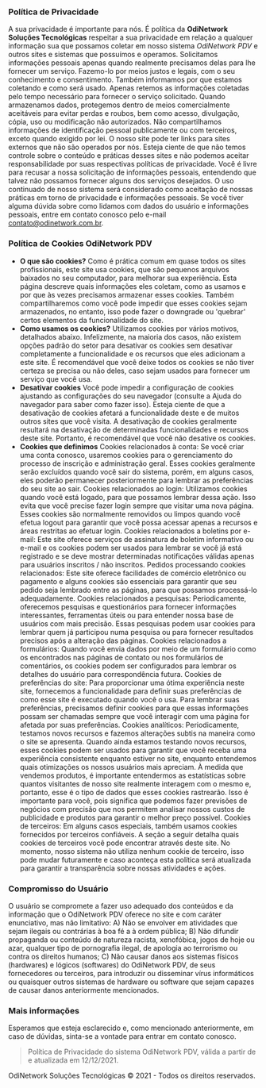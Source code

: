 ### Política de Privacidade
A sua privacidade é importante para nós. É política da **OdiNetwork Soluções Tecnológicas** respeitar a sua privacidade em relação a qualquer informação sua que possamos coletar em nosso sistema *OdiNetwork PDV* e outros sites e sistemas que possuímos e operamos. Solicitamos informações pessoais apenas quando realmente precisamos delas para lhe fornecer um serviço. Fazemo-lo por meios justos e legais, com o seu conhecimento e consentimento. Também informamos por que estamos coletando e como será usado. Apenas retemos as informações coletadas pelo tempo necessário para fornecer o serviço solicitado. Quando armazenamos dados, protegemos dentro de meios comercialmente aceitáveis ​​para evitar perdas e roubos, bem como acesso, divulgação, cópia, uso ou modificação não autorizados. Não compartilhamos informações de identificação pessoal publicamente ou com terceiros, exceto quando exigido por lei. O nosso site pode ter links para sites externos que não são operados por nós. Esteja ciente de que não temos controle sobre o conteúdo e práticas desses sites e não podemos aceitar responsabilidade por suas respectivas políticas de privacidade. Você é livre para recusar a nossa solicitação de informações pessoais, entendendo que talvez não possamos fornecer alguns dos serviços desejados. O uso continuado de nosso sistema será considerado como aceitação de nossas práticas em torno de privacidade e informações pessoais. Se você tiver alguma dúvida sobre como lidamos com dados do usuário e informações pessoais, entre em contato conosco pelo e-mail contato@odinetwork.com.br.

### Política de Cookies OdiNetwork PDV
- **O que são cookies?**
Como é prática comum em quase todos os sites profissionais, este site usa cookies, que são pequenos arquivos baixados no seu computador, para melhorar sua experiência. Esta página descreve quais informações eles coletam, como as usamos e por que às vezes precisamos armazenar esses cookies. Também compartilharemos como você pode impedir que esses cookies sejam armazenados, no entanto, isso pode fazer o downgrade ou 'quebrar' certos elementos da funcionalidade do site.
- **Como usamos os cookies?**
Utilizamos cookies por vários motivos, detalhados abaixo. Infelizmente, na maioria dos casos, não existem opções padrão do setor para desativar os cookies sem desativar completamente a funcionalidade e os recursos que eles adicionam a este site. É recomendável que você deixe todos os cookies se não tiver certeza se precisa ou não deles, caso sejam usados ​​para fornecer um serviço que você usa.
- **Desativar cookies**
Você pode impedir a configuração de cookies ajustando as configurações do seu navegador (consulte a Ajuda do navegador para saber como fazer isso). Esteja ciente de que a desativação de cookies afetará a funcionalidade deste e de muitos outros sites que você visita. A desativação de cookies geralmente resultará na desativação de determinadas funcionalidades e recursos deste site. Portanto, é recomendável que você não desative os cookies.
- **Cookies que definimos**
Cookies relacionados à conta: Se você criar uma conta conosco, usaremos cookies para o gerenciamento do processo de inscrição e administração geral. Esses cookies geralmente serão excluídos quando você sair do sistema, porém, em alguns casos, eles poderão permanecer posteriormente para lembrar as preferências do seu site ao sair.
Cookies relacionados ao login: Utilizamos cookies quando você está logado, para que possamos lembrar dessa ação. Isso evita que você precise fazer login sempre que visitar uma nova página. Esses cookies são normalmente removidos ou limpos quando você efetua logout para garantir que você possa acessar apenas a recursos e áreas restritas ao efetuar login.
Cookies relacionados a boletins por e-mail: Este site oferece serviços de assinatura de boletim informativo ou e-mail e os cookies podem ser usados ​​para lembrar se você já está registrado e se deve mostrar determinadas notificações válidas apenas para usuários inscritos / não inscritos.
Pedidos processando cookies relacionados: Este site oferece facilidades de comércio eletrônico ou pagamento e alguns cookies são essenciais para garantir que seu pedido seja lembrado entre as páginas, para que possamos processá-lo adequadamente.
Cookies relacionados a pesquisas: Periodicamente, oferecemos pesquisas e questionários para fornecer informações interessantes, ferramentas úteis ou para entender nossa base de usuários com mais precisão. Essas pesquisas podem usar cookies para lembrar quem já participou numa pesquisa ou para fornecer resultados precisos após a alteração das páginas.
Cookies relacionados a formulários: Quando você envia dados por meio de um formulário como os encontrados nas páginas de contato ou nos formulários de comentários, os cookies podem ser configurados para lembrar os detalhes do usuário para correspondência futura.
Cookies de preferências do site: Para proporcionar uma ótima experiência neste site, fornecemos a funcionalidade para definir suas preferências de como esse site é executado quando você o usa. Para lembrar suas preferências, precisamos definir cookies para que essas informações possam ser chamadas sempre que você interagir com uma página for afetada por suas preferências.
Cookies analíticos: Periodicamente, testamos novos recursos e fazemos alterações subtis na maneira como o site se apresenta. Quando ainda estamos testando novos recursos, esses cookies podem ser usados ​​para garantir que você receba uma experiência consistente enquanto estiver no site, enquanto entendemos quais otimizações os nossos usuários mais apreciam. À medida que vendemos produtos, é importante entendermos as estatísticas sobre quantos visitantes de nosso site realmente interagem com o mesmo e, portanto, esse é o tipo de dados que esses cookies rastrearão. Isso é importante para você, pois significa que podemos fazer previsões de negócios com precisão que nos permitem analisar nossos custos de publicidade e produtos para garantir o melhor preço possível.
Cookies de terceiros: Em alguns casos especiais, também usamos cookies fornecidos por terceiros confiáveis. A seção a seguir detalha quais cookies de terceiros você pode encontrar através deste site.                                                                        No momento, nosso sistema não utiliza nenhum cookie de terceiro, isso pode mudar futuramente e caso aconteça esta política será atualizada para garantir a transparência sobre nossas atividades e ações.

### Compromisso do Usuário
O usuário se compromete a fazer uso adequado dos conteúdos e da informação que o OdiNetwork PDV oferece no site e com caráter enunciativo, mas não limitativo:
A) Não se envolver em atividades que sejam ilegais ou contrárias à boa fé a à ordem pública;
B) Não difundir propaganda ou conteúdo de natureza racista, xenofóbica, jogos de hoje ou azar, qualquer tipo de pornografia ilegal, de apologia ao terrorismo ou contra os direitos humanos;
C) Não causar danos aos sistemas físicos (hardwares) e lógicos (softwares) do OdiNetwork PDV, de seus fornecedores ou terceiros, para introduzir ou disseminar vírus informáticos ou quaisquer outros sistemas de hardware ou software que sejam capazes de causar danos anteriormente mencionados.

### Mais informações
Esperamos que esteja esclarecido e, como mencionado anteriormente, em caso de dúvidas, sinta-se a vontade para entrar em contato conosco.
> Política de Privacidade do sistema OdiNetwork PDV, válida a partir de e atualizada em 12/12/2021.

OdiNetwork Soluções Tecnológicas © 2021 - Todos os direitos reservados.
